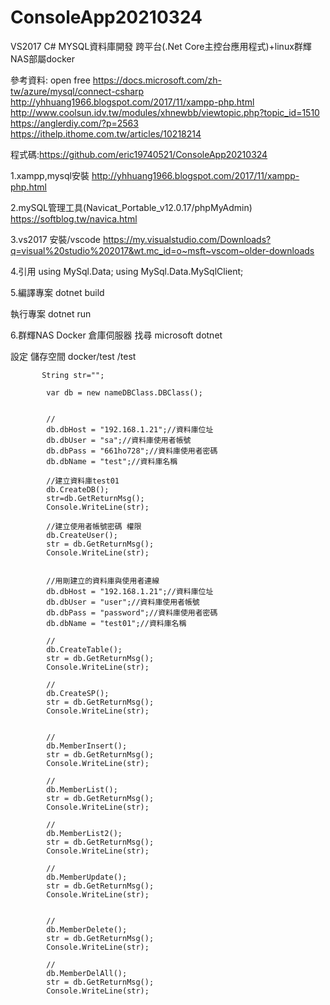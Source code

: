 # ConsoleApp20210324

VS2017 C# MYSQL資料庫開發 跨平台(.Net Core主控台應用程式)+linux群輝NAS部屬docker

參考資料:  open free 
https://docs.microsoft.com/zh-tw/azure/mysql/connect-csharp
http://yhhuang1966.blogspot.com/2017/11/xampp-php.html
http://www.coolsun.idv.tw/modules/xhnewbb/viewtopic.php?topic_id=1510
https://anglerdiy.com/?p=2563
https://ithelp.ithome.com.tw/articles/10218214


程式碼:https://github.com/eric19740521/ConsoleApp20210324

1.xampp,mysql安裝
http://yhhuang1966.blogspot.com/2017/11/xampp-php.html


2.mySQL管理工具(Navicat_Portable_v12.0.17/phpMyAdmin)
https://softblog.tw/navica.html



3.vs2017 安裝/vscode
https://my.visualstudio.com/Downloads?q=visual%20studio%202017&wt.mc_id=o~msft~vscom~older-downloads


4.引用
using MySql.Data;
using MySql.Data.MySqlClient;



5.編譯專案
dotnet build

執行專案
dotnet run



6.群輝NAS Docker
倉庫伺服器 找尋 microsoft dotnet

設定 儲存空間
docker/test   /test






           String str="";

            var db = new nameDBClass.DBClass();


            //
            db.dbHost = "192.168.1.21";//資料庫位址
            db.dbUser = "sa";//資料庫使用者帳號
            db.dbPass = "661ho728";//資料庫使用者密碼
            db.dbName = "test";//資料庫名稱

            //建立資料庫test01
            db.CreateDB();
            str=db.GetReturnMsg(); 
            Console.WriteLine(str);

            //建立使用者帳號密碼 權限
            db.CreateUser();
            str = db.GetReturnMsg();
            Console.WriteLine(str);


            //用剛建立的資料庫與使用者連線
            db.dbHost = "192.168.1.21";//資料庫位址
            db.dbUser = "user";//資料庫使用者帳號
            db.dbPass = "password";//資料庫使用者密碼
            db.dbName = "test01";//資料庫名稱

            //
            db.CreateTable();
            str = db.GetReturnMsg();
            Console.WriteLine(str);

            //
            db.CreateSP();
            str = db.GetReturnMsg();
            Console.WriteLine(str);


            //
            db.MemberInsert();
            str = db.GetReturnMsg();
            Console.WriteLine(str);

            //
            db.MemberList();
            str = db.GetReturnMsg();
            Console.WriteLine(str);

            //
            db.MemberList2();
            str = db.GetReturnMsg();
            Console.WriteLine(str);

            //
            db.MemberUpdate();
            str = db.GetReturnMsg();
            Console.WriteLine(str);


            //
            db.MemberDelete();
            str = db.GetReturnMsg();
            Console.WriteLine(str);

            //
            db.MemberDelAll();
            str = db.GetReturnMsg();
            Console.WriteLine(str);









